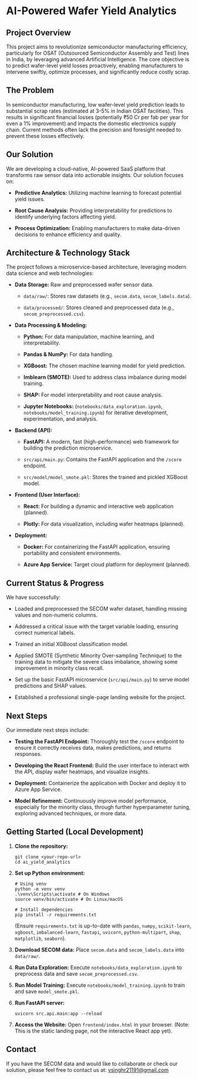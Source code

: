 # AI-Powered Wafer Yield Analytics

## Project Overview

This project aims to revolutionize semiconductor manufacturing efficiency, particularly for OSAT (Outsourced Semiconductor Assembly and Test) lines in India, by leveraging advanced Artificial Intelligence. The core objective is to predict wafer-level yield losses proactively, enabling manufacturers to intervene swiftly, optimize processes, and significantly reduce costly scrap.

## The Problem

In semiconductor manufacturing, low wafer-level yield prediction leads to substantial scrap rates (estimated at 3-5% in Indian OSAT facilities). This results in significant financial losses (potentially ₹50 Cr per fab per year for even a 1% improvement) and impacts the domestic electronics supply chain. Current methods often lack the precision and foresight needed to prevent these losses effectively.

## Our Solution

We are developing a cloud-native, AI-powered SaaS platform that transforms raw sensor data into actionable insights. Our solution focuses on:

* **Predictive Analytics:** Utilizing machine learning to forecast potential yield issues.

* **Root Cause Analysis:** Providing interpretability for predictions to identify underlying factors affecting yield.

* **Process Optimization:** Enabling manufacturers to make data-driven decisions to enhance efficiency and quality.

## Architecture & Technology Stack

The project follows a microservice-based architecture, leveraging modern data science and web technologies:

* **Data Storage:** Raw and preprocessed wafer sensor data.

    * `data/raw/`: Stores raw datasets (e.g., `secom.data`, `secom_labels.data`).

    * `data/processed/`: Stores cleaned and preprocessed data (e.g., `secom_preprocessed.csv`).

* **Data Processing & Modeling:**

    * **Python:** For data manipulation, machine learning, and interpretability.

    * **Pandas & NumPy:** For data handling.

    * **XGBoost:** The chosen machine learning model for yield prediction.

    * **Imblearn (SMOTE):** Used to address class imbalance during model training.

    * **SHAP:** For model interpretability and root cause analysis.

    * **Jupyter Notebooks:** (`notebooks/data_exploration.ipynb`, `notebooks/model_training.ipynb`) for iterative development, experimentation, and analysis.

* **Backend (API):**

    * **FastAPI:** A modern, fast (high-performance) web framework for building the prediction microservice.

    * `src/api/main.py`: Contains the FastAPI application and the `/score` endpoint.

    * `src/model/model_smote.pkl`: Stores the trained and pickled XGBoost model.

* **Frontend (User Interface):**

    * **React:** For building a dynamic and interactive web application (planned).

    * **Plotly:** For data visualization, including wafer heatmaps (planned).

* **Deployment:**

    * **Docker:** For containerizing the FastAPI application, ensuring portability and consistent environments.

    * **Azure App Service:** Target cloud platform for deployment (planned).
## Current Status & Progress

We have successfully:

* Loaded and preprocessed the SECOM wafer dataset, handling missing values and non-numeric columns.

* Addressed a critical issue with the target variable loading, ensuring correct numerical labels.

* Trained an initial XGBoost classification model.

* Applied SMOTE (Synthetic Minority Over-sampling Technique) to the training data to mitigate the severe class imbalance, showing some improvement in minority class recall.

* Set up the basic FastAPI microservice (`src/api/main.py`) to serve model predictions and SHAP values.

* Established a professional single-page landing website for the project.

## Next Steps

Our immediate next steps include:

* **Testing the FastAPI Endpoint:** Thoroughly test the `/score` endpoint to ensure it correctly receives data, makes predictions, and returns responses.

* **Developing the React Frontend:** Build the user interface to interact with the API, display wafer heatmaps, and visualize insights.

* **Deployment:** Containerize the application with Docker and deploy it to Azure App Service.

* **Model Refinement:** Continuously improve model performance, especially for the minority class, through further hyperparameter tuning, exploring advanced techniques, or more data.

## Getting Started (Local Development)

1.  **Clone the repository:**

    ```
    git clone <your-repo-url>
    cd ai_yield_analytics

    ```

2.  **Set up Python environment:**

    ```
    # Using venv
    python -m venv venv
    .\venv\Scripts\activate # On Windows
    source venv/bin/activate # On Linux/macOS

    # Install dependencies
    pip install -r requirements.txt

    ```

    (Ensure `requirements.txt` is up-to-date with `pandas`, `numpy`, `scikit-learn`, `xgboost`, `imbalanced-learn`, `fastapi`, `uvicorn`, `python-multipart`, `shap`, `matplotlib`, `seaborn`).

3.  **Download SECOM data:** Place `secom.data` and `secom_labels.data` into `data/raw/`.

4.  **Run Data Exploration:** Execute `notebooks/data_exploration.ipynb` to preprocess data and save `secom_preprocessed.csv`.

5.  **Run Model Training:** Execute `notebooks/model_training.ipynb` to train and save `model_smote.pkl`.

6.  **Run FastAPI server:**

    ```
    uvicorn src.api.main:app --reload

    ```

7.  **Access the Website:** Open `frontend/index.html` in your browser. (Note: This is the static landing page, not the interactive React app yet).

## Contact

If you have the SECOM data and would like to collaborate or check our solution, please feel free to contact us at: [vsinghr21191@gmail.com](mailto:vsinghr21191@gmail.com)
